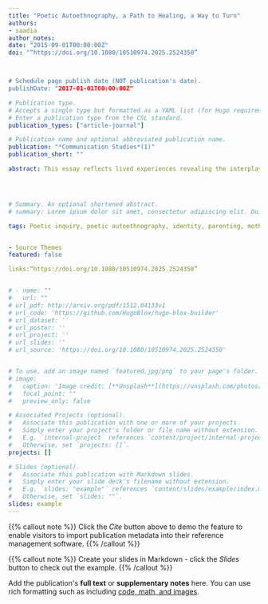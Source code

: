 ```yaml
---
title: "Poetic Autoethnography, a Path to Healing, a Way to Turn"
authors:
- saadia
author_notes:
date: "2015-09-01T00:00:00Z"
doi: "“https://doi.org/10.1080/10510974.2025.2524350”



# Schedule page publish date (NOT publication's date).
publishDate: "2017-01-01T00:00:00Z"

# Publication type.
# Accepts a single type but formatted as a YAML list (for Hugo requirements).
# Enter a publication type from the CSL standard.
publication_types: ["article-journal"]

# Publication name and optional abbreviated publication name.
publication: "*Communication Studies*(1)"
publication_short: ""

abstract: This essay reflects lived experiences revealing the interplay between identity, motherhood, and cultural experience through the lens of poetic autoethnography. Utilizing poetic inquiry as a reflective tool for poetic transcription and analysis, I examine my personal journey as a migrant mother and a graduate student navigating the complexities of dual cultural identities – Pakistani heritage and American societal norms. Central to this exploration are the challenges of social and internal mental health stigma, the pressures of fulfilling familial roles, and the systemic barriers faced by marginalized families in the U.S. Through the framework of art-based research (ABR), poetic autoethnography, and the communication theory of identity; I reflect on my experiences, revealing the multifaceted layers of identity shaped by circumstances and societal expectations. The work highlights the ongoing negotiation of cultural heritage in raising children and pursuing academic aspirations, ultimately underscoring the necessity of understanding one’s identity as fluid and context dependent.




# Summary. An optional shortened abstract.
# summary: Lorem ipsum dolor sit amet, consectetur adipiscing elit. Duis posuere tellus ac convallis placerat. Proin tincidunt magna sed ex sollicitudin condimentum.

tags: Poetic inquiry, poetic autoethnography, identity, parenting, motherhood, mothers in higher education, Covid Baby


- Source Themes
featured: false

links:“https://doi.org/10.1080/10510974.2025.2524350”


# - name: ""
#   url: ""
# url_pdf: http://arxiv.org/pdf/1512.04133v1
# url_code: 'https://github.com/HugoBlox/hugo-blox-builder'
# url_dataset: ''
# url_poster: ''
# url_project: ''
# url_slides: ''
# url_source: 'https://doi.org/10.1080/10510974.2025.2524350'


# To use, add an image named `featured.jpg/png` to your page's folder. 
# image:
#   caption: 'Image credit: [**Unsplash**](https://unsplash.com/photos/jdD8gXaTZsc)'
#   focal_point: ""
#   preview_only: false

# Associated Projects (optional).
#   Associate this publication with one or more of your projects.
#   Simply enter your project's folder or file name without extension.
#   E.g. `internal-project` references `content/project/internal-project/index.md`.
#   Otherwise, set `projects: []`.
projects: []

# Slides (optional).
#   Associate this publication with Markdown slides.
#   Simply enter your slide deck's filename without extension.
#   E.g. `slides: "example"` references `content/slides/example/index.md`.
#   Otherwise, set `slides: ""`.
slides: example
---
```


{{% callout note %}}
Click the *Cite* button above to demo the feature to enable visitors to import publication metadata into their reference management software.
{{% /callout %}}

{{% callout note %}}
Create your slides in Markdown - click the *Slides* button to check out the example.
{{% /callout %}}

Add the publication's **full text** or **supplementary notes** here. You can use rich formatting such as including [code, math, and images](https://docs.hugoblox.com/content/writing-markdown-latex/).
